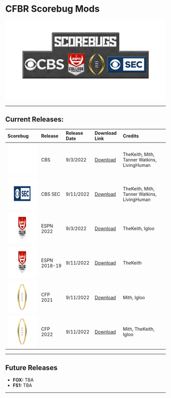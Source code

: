 # CFBR Scorebug Mods

<p align="center">
  <img width="750" src="assets/images/LogoNew.png">
</p>

---------

## Current Releases:
| **Scorebug** | **Release** | **Release Date** | **Download Link** | **Credits** |
|:--------|:----|:----|:----|:----|
| <img height="100" width="200" src="assets/images/CBS.png"> | CBS | 9/3/2022 | [Download](https://github.com/dylanhale/ScorebugMods/blob/main/Scorebugs/CBS/index.md) | TheKeith, Mith, Tanner Watkins, LivingHuman
| <img height="100" width="200" src="assets/images/CBSSEC.png"> | CBS SEC | 9/11/2022 | [Download](https://github.com/dylanhale/ScorebugMods/blob/main/Scorebugs/CBS%20SEC/index.md) | TheKeith, Mith, Tanner Watkins, LivingHuman
| <img height="100" width="200" src="assets/images/ESPN.png"> | ESPN 2022 | 9/3/2022 | [Download](https://github.com/dylanhale/ScorebugMods/blob/main/Scorebugs/ESPN%202022/index.md) | TheKeith, Igloo
| <img height="100" width="200" src="assets/images/ESPN.png"> | ESPN 2018-19 | 9/11/2022 | [Download](https://github.com/dylanhale/ScorebugMods/blob/main/Scorebugs/ESPN%2018-19/index.md) | TheKeith
| <img height="100" width="200" src="assets/images/CFP.png"> | CFP 2021 | 9/11/2022 | [Download](https://github.com/dylanhale/ScorebugMods/blob/main/Scorebugs/CFP%202021/index.md) | Mith, Igloo
| <img height="100" width="200" src="assets/images/CFP.png"> | CFP 2022 | 9/11/2022 | [Download](https://github.com/dylanhale/ScorebugMods/blob/main/Scorebugs/CFP%202022/index.md) | Mith, TheKeith, Igloo

---------
## Future Releases
- **FOX:** TBA
- **FS1:** TBA
---------
